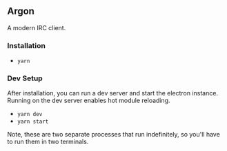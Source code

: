 ## Argon
A modern IRC client.

### Installation

- `yarn`

### Dev Setup

After installation, you can run a dev server and start the electron instance. Running on the dev server enables hot module reloading.

- `yarn dev`
- `yarn start`

Note, these are two separate processes that run indefinitely, so you'll have to run them in two terminals.
